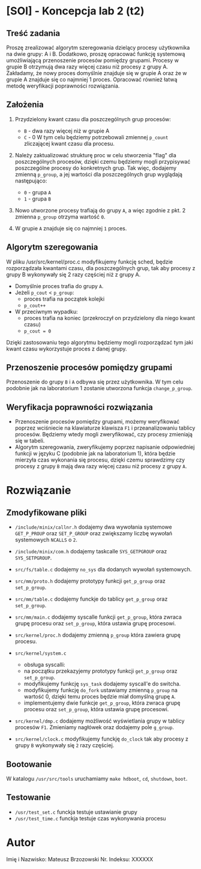 # [SOI] - Koncepcja lab 2 (t2)

## Treść zadania
Proszę zrealizować algorytm szeregowania dzielący procesy użytkownika na dwie grupy: A i B. Dodatkowo,
proszę opracować funkcję systemową umożliwiającą przenoszenie procesów pomiędzy grupami. Procesy w
grupie B otrzymują dwa razy więcej czasu niż procesy z grupy A.
Zakładamy, że nowy proces domyślnie znajduje się w grupie A oraz że w grupie A znajduje się co najmniej 1
proces. Opracować również łatwą metodę weryfikacji poprawności rozwiązania.

## Założenia
1. Przydzielony kwant czasu dla poszczególnych grup procesów:
    - `B` - dwa razy więcej niż w grupie A
    - `C` - 0
    W tym celu będziemy potrzebowali zmiennej `p_count` zliczającej kwant czasu dla procesu.
2. Należy zaktualizować strukturę proc w celu stworzenia "flag" dla poszczególnych procesów, dzięki
czemu będziemy mogli przypisywać poszczególne procesy do konkretnych grup. Tak więc, dodajemy
zmienną `p_group`, a jej wartości dla poszczególnych grup wyglądają następująco:
    - `0` - grupa `A`
    - `1` - grupa `B`

3. Nowo utworzone procesy trafiają do grupy `A`, a więc zgodnie z pkt. 2 zmienna `p_group` otrzyma
wartość `0`.
4. W grupie `A` znajduje się co najmniej `1` proces.

## Algorytm szeregowania
W pliku /usr/src/kernel/proc.c modyfikujemy funkcję sched, będzie rozporządzała kwantami czasu, dla
poszczególnych grup, tak aby procesy z grupy B wykonywały się 2 razy częściej niż z grupy A.

- Domyślnie proces trafia do grupy `A`.
- Jeżeli `p_cout` < `p_group`:
    - proces trafia na początek kolejki
    - `p_cout++`
- W przeciwnym wypadku:
    - proces trafia na koniec (przekroczył on przydzielony dla niego kwant czasu)
    - `p_cout = 0`

Dzięki zastosowaniu tego algorytmu będziemy mogli rozporządzać tym jaki kwant czasu wykorzystuje proces
z danej grupy.

## Przenoszenie procesów pomiędzy grupami
Przenoszenie do grupy `B` i `A` odbywa się przez użytkownika. W tym celu podobnie jak na laboratorium 1 zostanie
utworzona funkcja `change_p_group`.

## Weryfikacja poprawności rozwiązania
- Przenoszenie procesów pomiędzy grupami, możemy weryfikować poprzez wciśniecie na klawiaturze
klawisza `F1` i przeanalizowaniu tablicy procesów. Będziemy wtedy mogli zweryfikować, czy procesy
zmieniają się w tabeli.
- Algorytm szeregowania, zweryfikujemy poprzez napisanie odpowiedniej funkcji w języku C (podobnie
jak na laboratorium 1), która będzie mierzyła czas wykonania się procesu, dzięki czemu sprawdzimy czy
procesy z grupy `B` mają dwa razy więcej czasu niż procesy z grupy `A`.

# Rozwiązanie

## Zmodyfikowane pliki
- `/include/minix/callnr.h` dodajemy dwa wywołania systemowe `GET_P_PROUP` oraz `SET_P_GROUP` oraz zwiększamy liczbę wywołań systemowych `NCALLS` o `2`.
- `/include/minix/com.h` dodajemy taskcalle `SYS_GETPGROUP` oraz `SYS_SETPGROUP`.

- `src/fs/table.c` dodajemy `no_sys` dla dodanych wywołań systemowych.

- `src/mm/proto.h` dodajemy prototypy funkcji `get_p_group` oraz `set_p_group`.
- `src/mm/table.c` dodajemy funckje do tablicy `get_p_group` oraz `set_p_group`.
- `src/mm/main.c` dodajemy syscalle funkcji `get_p_group`, która zwraca grupę procesu oraz `set_p_group`, która ustawia grupę procesowi.

- `src/kernel/proc.h` dodajemy zmienną `p_group` która zawiera grupę procesu.
- `src/kernel/system.c` 
    - obsługa syscalli:
    - na początku przekazyjemy prototypy funkcji `get_p_group` oraz `set_p_group`.
    - modyfikujemy funkcję `sys_task` dodajemy syscall'e do switcha.
    - modyfikujemy funkcję `do_fork` ustawiamy zmienną `p_group` na wartość 0, dzięki temu proces będzie miał domyślną grupę `A`.
    - implementujemy dwie funkcje `get_p_group`, która zwraca grupę procesu oraz `set_p_group`, która ustawia grupę procesowi.
- `src/kernel/dmp.c` dodajemy możliwość wyświetlania grupy w tablicy procesów `F1`. Zmieniamy nagłówek oraz dodajemy pole `g_group`.
- `src/kernel/clock.c` modyfikujemy funckję `do_clock` tak aby procesy z grupy `B` wykonywały się `2` razy częściej.

## Bootowanie
W katalogu `/usr/src/tools` uruchamiamy `make hdboot`, `cd`, `shutdown`, `boot`.

## Testowanie
- `/usr/test_set.c` funckja testuje ustawianie grupy
- `/usr/test_time.c` funckja testuje czas wykonywania procesu

# Autor
Imię i Nazwisko: Mateusz Brzozowski
Nr. Indeksu: XXXXXX
